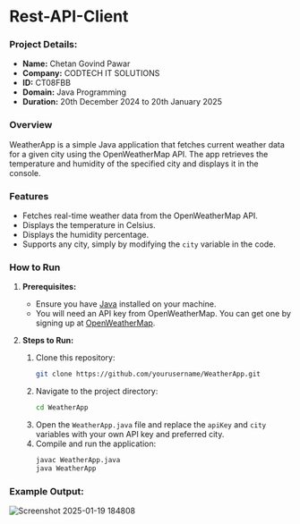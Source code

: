 # Rest-API-Client

### Project Details:
- **Name:** Chetan Govind Pawar
- **Company:** CODTECH IT SOLUTIONS
- **ID:** CT08FBB
- **Domain:** Java Programming
- **Duration:** 20th December 2024 to 20th January 2025

### Overview
WeatherApp is a simple Java application that fetches current weather data for a given city using the OpenWeatherMap API. The app retrieves the temperature and humidity of the specified city and displays it in the console.

### Features
- Fetches real-time weather data from the OpenWeatherMap API.
- Displays the temperature in Celsius.
- Displays the humidity percentage.
- Supports any city, simply by modifying the `city` variable in the code.
  
### How to Run

1. **Prerequisites:**
   - Ensure you have [Java](https://www.oracle.com/java/technologies/javase-jdk15-downloads.html) installed on your machine.
   - You will need an API key from OpenWeatherMap. You can get one by signing up at [OpenWeatherMap](https://openweathermap.org/api).

2. **Steps to Run:**
   1. Clone this repository:
      ```bash
      git clone https://github.com/yourusername/WeatherApp.git
      ```
   2. Navigate to the project directory:
      ```bash
      cd WeatherApp
      ```
   3. Open the `WeatherApp.java` file and replace the `apiKey` and `city` variables with your own API key and preferred city.
   4. Compile and run the application:
      ```bash
      javac WeatherApp.java
      java WeatherApp
      ```

### Example Output:
![Screenshot 2025-01-19 184808](https://github.com/user-attachments/assets/ba845799-970a-4476-a4d4-9259c5280317)

